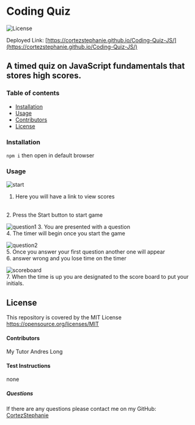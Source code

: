 
#  Coding Quiz
![License](https://img.shields.io/badge/License-MIT-yellow.svg)

Deployed Link: [https://cortezstephanie.github.io/Coding-Quiz-JS/](https://cortezstephanie.github.io/Coding-Quiz-JS/)
##  A timed quiz on JavaScript fundamentals that stores high scores.
### Table of contents
- [Installation](#installation)
- [Usage](#usage)
- [Contributors](#contributors)
- [License](#license)
### Installation
```npm i``` then open in default browser
### Usage
![start](./assets/images/start.png)<br>
1. Here you will have a link to view scores
<br>
2. Press the Start button to start game

![question1](./assets/images/question1.png)
3. You are presented with a question 
<br>
4. The timer will begin once you start the game

![question2](./assets/images/question2.png)<br>
5. Once you answer your first question another one will appear
<br>
6. answer wrong and you lose time on the timer

![scoreboard](./assets/images/scoreboard.png)<br>
7. When the time is up you are designated to the score board to put your initials.
## License
This repository is covered by the MIT License  <br> 
https://opensource.org/licenses/MIT
#### Contributors
My Tutor Andres Long
#### Test Instructions
none
##### Questions
If there are any questions please contact me on my GitHub: [CortezStephanie](https://github.com/CortezStephanie)
